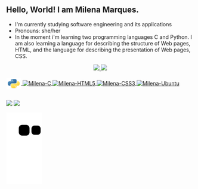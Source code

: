 ## Hello, World! I am Milena Marques.

- I'm currently studying software engineering and its applications
- Pronouns: she/her
- In the moment i'm learning two programming languages C and Python. I am also learning a language for describing the structure of Web pages, HTML, and the language for describing the presentation of Web pages, CSS.

<div align="center">
  <a href="https://github.com/milenamso">
  <img height="180em" src="https://github-readme-stats.vercel.app/api?username=rafaballerini&show_icons=true&theme=dracula&include_all_commits=true&count_private=true"/>
  <img height="180em" src="https://github-readme-stats.vercel.app/api/top-langs/?username=rafaballerini&layout=compact&langs_count=7&theme=dracula"/>
</div>

<div style="display: inline_block"><br>
  <img align="center" alt="Milena-Python" height="30" width="40" src="https://raw.githubusercontent.com/devicons/devicon/master/icons/python/python-original.svg">
  <img align="center" alt="Milena-C" height="30" width="40" src="https://cdn.jsdelivr.net/gh/devicons/devicon/icons/c/c-original.svg">
  <img align="center" alt="Milena-HTML5" height="30" width="40" src="https://cdn.jsdelivr.net/gh/devicons/devicon/icons/html5/html5-original.svg">
  <img align="center" alt="Milena-CSS3" height="30" width="40" src="https://cdn.jsdelivr.net/gh/devicons/devicon/icons/css3/css3-original.svg">
  <img align="center" alt="Milena-Ubuntu" height="30" width="40" src="https://cdn.jsdelivr.net/gh/devicons/devicon/icons/ubuntu/ubuntu-plain.svg">
  
</div>
  
  ##
  
<div>
  <a href = "mailto:oliveirademilena@gmail.com"><img src="https://img.shields.io/badge/-Gmail-%23333?style=for-the-badge&logo=gmail&logoColor=white" target="_blank"></a>
  <a href="https://www.linkedin.com/in/milena-marques-3a80b0164" target="_blank"><img src="https://img.shields.io/badge/-LinkedIn-%230077B5?style=for-the-badge&logo=linkedin&logoColor=white" target="_blank"></a>
<div>
  
 ![Snake animation](https://github.com/milenamso/milenamso/blob/output/github-contribution-grid-snake.svg)
  
